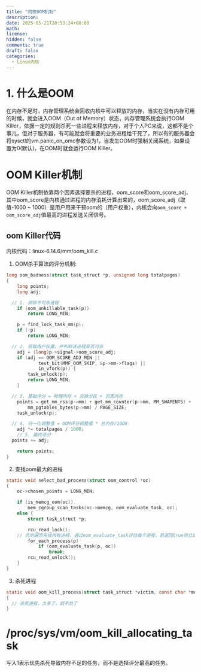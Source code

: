 ```yaml
---
title: "内核OOM机制"
description: 
date: 2025-05-21T20:53:24+08:00
math: 
license: 
hidden: false
comments: true
draft: false
categories:
  - Linux内核
---
```


# 1. 什么是OOM
在内存不足时，内存管理系统会回收内核中可以释放的内存，当实在没有内存可用的时候，就会进入OOM（Out of Memory）状态，内存管理系统会执行OOM Killer，依据一定的规则杀死一些进程来释放内存，对于个人PC来说，这都不是个事儿，但对于服务器，有可能就会将重要的业务进程给干死了，所以有的服务器会将sysctl的vm.panic_on_omc参数设为1，当发生OOM时强制关闭系统，如果设置为0(默认)，在OOM时就会运行OOM Killer。   

# OOM Killer机制
OOM Killer机制依靠两个因素选择要杀的进程，oom_score和oom_score_adj，其中oom_score是内核通过进程的内存消耗计算出来的，oom_score_adj（取值-1000 ~ 1000）是用户用来干预oom的（用户权重），内核会向`oom_score + oom_score_adj`值最高的进程发送关闭信号。   

## oom Killer代码
内核代码：linux-6.14.6/mm/oom_kill.c  
1. OOM杀手算法的评分机制:   
```c
long oom_badness(struct task_struct *p, unsigned long totalpages)
{
	long points;
	long adj;

  // 1. 排除不可杀进程
	if (oom_unkillable_task(p))
		return LONG_MIN;

	p = find_lock_task_mm(p);
	if (!p)
		return LONG_MIN;

  // 2. 获取用户权重，并判断该进程是否可杀
	adj = (long)p->signal->oom_score_adj;
	if (adj == OOM_SCORE_ADJ_MIN ||
			test_bit(MMF_OOM_SKIP, &p->mm->flags) ||
			in_vfork(p)) {
		task_unlock(p);
		return LONG_MIN;
	}

  // 3. 基础评分 = 物理内存 + 交换分区 + 页表内存
	points = get_mm_rss(p->mm) + get_mm_counter(p->mm, MM_SWAPENTS) +
		mm_pgtables_bytes(p->mm) / PAGE_SIZE;
	task_unlock(p);

  // 4. 归一化调整值 = OOM评分调整值 * 总内存/1000
	adj *= totalpages / 1000;
	// 5. 最终评分
  points += adj;

	return points;
}
```
2. 查找oom最大的进程
```c
static void select_bad_process(struct oom_control *oc)
{
	oc->chosen_points = LONG_MIN;

	if (is_memcg_oom(oc))
		mem_cgroup_scan_tasks(oc->memcg, oom_evaluate_task, oc);
	else {
		struct task_struct *p;

		rcu_read_lock();
    // 否则遍历系统所有进程，通过oom_evaluate_task评估每个进程，若返回true则立即停止遍历（找到候选进程）
		for_each_process(p)
			if (oom_evaluate_task(p, oc))
				break;
		rcu_read_unlock();
	}
}
```

3. 杀死进程
```c
static void oom_kill_process(struct task_struct *victim, const char *message)
{
  // 杀死进程，太多了，就不放了
}
```

# /proc/sys/vm/oom_kill_allocating_task
写入1表示优先杀死导致内存不足的任务，而不是选择评分最高的任务。
